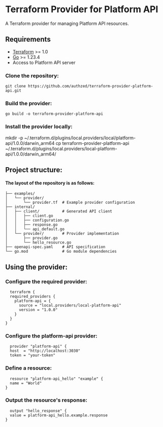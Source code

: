 # Terraform Provider for Platform API

A Terraform provider for managing Platform API resources.

## Requirements

- [Terraform](https://www.terraform.io/downloads.html) >= 1.0
- [Go](https://golang.org/doc/install) >= 1.23.4
- Access to Platform API server

### Clone the repository:
```git clone https://github.com/authzed/terraform-provider-platform-api.git```

### Build the provider:
```go build -o terraform-provider-platform-api```

### Install the provider locally:
mkdir -p ~/.terraform.d/plugins/local.providers/local/platform-api/1.0.0/darwin_arm64
cp terraform-provider-platform-api ~/.terraform.d/plugins/local.providers/local-platform-api/1.0.0/darwin_arm64/

## Project structure:
#### The layout of the repository is as follows:
```terraform-provider-platform-api/
├── examples/
│   └── provider/
│       └── provider.tf  # Example provider configuration
├── internal/
│   ├── client/          # Generated API client
│   │   ├── client.go
│   │   ├── configuration.go
│   │   ├── response.go
│   │   └── api_default.go
│   └── provider/        # Provider implementation
│       ├── provider.go
│       └── hello_resource.go
├── openapi-spec.yaml    # API specification
└── go.mod               # Go module dependencies
```

## Using the provider:
### Configure the required provider:
```hcl
  terraform {
  required_providers {
    platform-api = {
      source = "local.providers/local-platform-api"
      version = "1.0.0"
    }
  }
}
```

### Configure the platform-api provider:
```hcl
  provider "platform-api" {
  host  = "http://localhost:3030"
  token = "your-token"
```
### Define a resource:
```hcl
  resource "platform-api_hello" "example" {
  name = "World"
}
```

### Output the resource's response:
```hcl
  output "hello_response" {
  value = platform-api_hello.example.response
}
```
